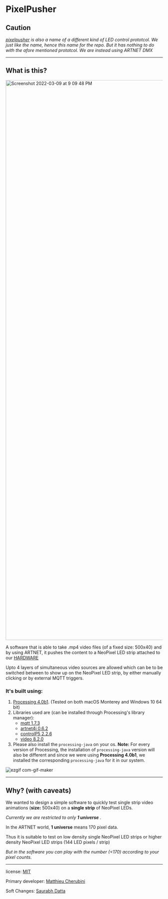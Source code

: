 # PixelPusher

## Caution

_[pixelpusher](https://github.com/hzeller/rpi-matrix-pixelpusher) is also a name of a different kind of LED control prototcol. We just like the name, hence this name for the repo. But it has nothing to do with the afore mentioned prototcol. We are instead using ARTNET DMX_

---

## What is this?

<img width="1792" alt="Screenshot 2022-03-09 at 9 09 48 PM" src="https://user-images.githubusercontent.com/4619862/157452862-2e9a9f87-c998-4d5d-8b51-cac687c7caa1.png">


A software that is able to take .mp4 video files (of a fixed size: 500x40) and by using ARTNET, it pushes the content to a NeoPixel LED strip attached to our [HARDWARE]()

Upto 4 layers of simultaneous video sources are allowed which can be to be switched between to show up on the NeoPixel LED strip, by either manually clicking or by external MQTT triggers.

### It's built using:

1. [Processing 4.0b1](https://github.com/processing/processing4/releases/tag/processing-1276-4.0b1). (Tested on both macOS Monterey and Windows 10 64 bit)
2. Libraries used are (can be installed through Processing's library manager):
    - [mqtt 1.7.3](https://github.com/256dpi/processing-mqtt/releases/download/v1.7.3/mqtt.zip)
    - [artnet4j 0.6.2](https://github.com/cansik/artnet4j/releases/download/0.6.2/artnet4j.zip)
    - [controlP5 2.2.6](https://github.com/sojamo/controlp5/releases/download/v2.2.6/controlP5-2.2.6.zip)
    - [video 8.2.0](https://github.com/processing/processing-video/releases/download/r8-2.0/video-2.0.zip)
3. Please also install the `processing-java` on your os. __Note:__ For every version of Processing, the installation of `processing-java` version will also be different and since we were using __Processing 4.0b1__, we installed the corresponding `processing-java` for it in our system.

![ezgif com-gif-maker](https://user-images.githubusercontent.com/4619862/157594396-576df187-e5e3-4145-8dc8-9429f210271d.gif)

---

## Why? (with caveats)

We wanted to design a simple software to quickly test single strip video animations (__size:__ 500x40) on a __single strip__ of NeoPixel LEDs.

_Currently we are restricted to only __1 universe__ ._

In the ARTNET world, __1 universe__ means 170 pixel data.

Thus it is suitable to test on low density single NeoPixel LED strips or higher density NeoPixel LED strips (144 LED pixels / strip)

_But in the software you can play with the number (<170) according to your pixel counts._

---

license: [MIT](https://github.com/dattasaurabh82/PixelPusherNeo/blob/main/LICENSE)

Primary developer: [Matthieu Cherubini](https://github.com/mchrbn)

Soft Changes: [Saurabh Datta](https://github.com/dattasaurabh82)
